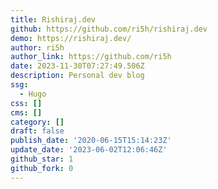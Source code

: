 ```yaml
---
title: Rishiraj.dev
github: https://github.com/ri5h/rishiraj.dev
demo: https://rishiraj.dev/
author: ri5h
author_link: https://github.com/ri5h
date: 2023-11-30T07:27:49.506Z
description: Personal dev blog
ssg:
  - Hugo
css: []
cms: []
category: []
draft: false
publish_date: '2020-06-15T15:14:23Z'
update_date: '2023-06-02T12:06:46Z'
github_star: 1
github_fork: 0
---
```

